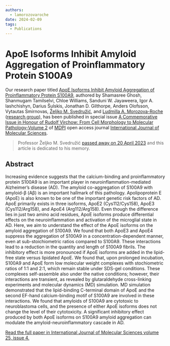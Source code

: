 ```yaml
---
authors:
  - lamorozovaroche
date: 2024-02-09
tags:
  - Publications
---
```


# ApoE Isoforms Inhibit Amyloid Aggregation of Proinflammatory Protein S100A9

Our research paper titled [ApoE Isoforms Inhibit Amyloid Aggregation of Proinflammatory Protein S100A9](https://www.mdpi.com/1422-0067/25/4/2114), authored by Shamasree Ghosh, Shanmugam Tamilselvi, Chloe Williams, Sanduni W. Jayaweera, Igor A. Iashchishyn, Darius Šulskis, Jonathan D. Gilthorpe, Anders Olofsson, Vytautas Smirnovas, [Željko M. Svedružić](../../principal-investigator.md), and [Ludmilla A. Morozova-Roche](https://www.umu.se/en/staff/ludmilla-morozova-roche/) ([research group](https://www.umu.se/en/research/groups/ludmilla-morozova-roche/)), has been published in special issue [A Commemorative Issue in Honour of Rudolf Virchow: From Cell Morphology to Molecular Pathology-Volume 2](https://www.mdpi.com/journal/ijms/special_issues/V60ETQ931N) of [MDPI](https://www.mdpi.com/) open access journal [International Journal of Molecular Sciences](https://www.mdpi.com/journal/ijms).

> Professor Željko M. Svedružić [passed away on 20 April 2023](2023-04-21-obituary.md) and this article is dedicated to his memory.

<!-- more -->

## Abstract

Increasing evidence suggests that the calcium-binding and proinflammatory protein S100A9 is an important player in neuroinflammation-mediated Alzheimer’s disease (AD). The amyloid co-aggregation of S100A9 with amyloid-β (Aβ) is an important hallmark of this pathology. Apolipoprotein E (ApoE) is also known to be one of the important genetic risk factors of AD. ApoE primarily exists in three isoforms, ApoE2 (Cys112/Cys158), ApoE3 (Cys112/Arg158), and ApoE4 (Arg112/Arg158). Even though the difference lies in just two amino acid residues, ApoE isoforms produce differential effects on the neuroinflammation and activation of the microglial state in AD. Here, we aim to understand the effect of the ApoE isoforms on the amyloid aggregation of S100A9. We found that both ApoE3 and ApoE4 suppress the aggregation of S100A9 in a concentration-dependent manner, even at sub-stoichiometric ratios compared to S100A9. These interactions lead to a reduction in the quantity and length of S100A9 fibrils. The inhibitory effect is more pronounced if ApoE isoforms are added in the lipid-free state versus lipidated ApoE. We found that, upon prolonged incubation, S100A9 and ApoE form low molecular weight complexes with stochiometric ratios of 1:1 and 2:1, which remain stable under SDS-gel conditions. These complexes self-assemble also under the native conditions; however, their interactions are transient, as revealed by glutaraldehyde cross-linking experiments and molecular dynamics (MD) simulation. MD simulation demonstrated that the lipid-binding C-terminal domain of ApoE and the second EF-hand calcium-binding motif of S100A9 are involved in these interactions. We found that amyloids of S100A9 are cytotoxic to neuroblastoma cells, and the presence of either ApoE isoforms does not change the level of their cytotoxicity. A significant inhibitory effect produced by both ApoE isoforms on S100A9 amyloid aggregation can modulate the amyloid-neuroinflammatory cascade in AD.

[Read the full paper in International Journal of Molecular Sciences volume 25, issue 4.](https://www.mdpi.com/1422-0067/25/4/2114)
